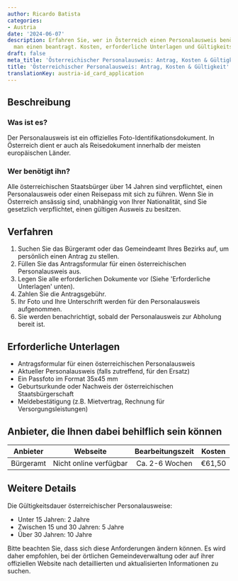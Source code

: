 ```yaml
---
author: Ricardo Batista
categories:
- Austria
date: '2024-06-07'
description: Erfahren Sie, wer in Österreich einen Personalausweis benötigt und wie
  man einen beantragt. Kosten, erforderliche Unterlagen und Gültigkeitsdauer im Überblick.
draft: false
meta_title: 'Österreichischer Personalausweis: Antrag, Kosten & Gültigkeit'
title: 'Österreichischer Personalausweis: Antrag, Kosten & Gültigkeit'
translationKey: austria-id_card_application
---
```



## Beschreibung
### Was ist es?
Der Personalausweis ist ein offizielles Foto-Identifikationsdokument. In Österreich dient er auch als Reisedokument innerhalb der meisten europäischen Länder.

### Wer benötigt ihn?
Alle österreichischen Staatsbürger über 14 Jahren sind verpflichtet, einen Personalausweis oder einen Reisepass mit sich zu führen. Wenn Sie in Österreich ansässig sind, unabhängig von Ihrer Nationalität, sind Sie gesetzlich verpflichtet, einen gültigen Ausweis zu besitzen.

## Verfahren
1. Suchen Sie das Bürgeramt oder das Gemeindeamt Ihres Bezirks auf, um persönlich einen Antrag zu stellen.
2. Füllen Sie das Antragsformular für einen österreichischen Personalausweis aus.
3. Legen Sie alle erforderlichen Dokumente vor (Siehe 'Erforderliche Unterlagen' unten).
4. Zahlen Sie die Antragsgebühr.
5. Ihr Foto und Ihre Unterschrift werden für den Personalausweis aufgenommen.
6. Sie werden benachrichtigt, sobald der Personalausweis zur Abholung bereit ist.

## Erforderliche Unterlagen
- Antragsformular für einen österreichischen Personalausweis
- Aktueller Personalausweis (falls zutreffend, für den Ersatz)
- Ein Passfoto im Format 35x45 mm
- Geburtsurkunde oder Nachweis der österreichischen Staatsbürgerschaft
- Meldebestätigung (z.B. Mietvertrag, Rechnung für Versorgungsleistungen)

## Anbieter, die Ihnen dabei behilflich sein können

| Anbieter        |     Webseite     |     Bearbeitungszeit    |       Kosten      |
| --------------- | --------------- |  :-------------: | :-------------: |
| Bürgeramt      |  Nicht online verfügbar       |      Ca. 2-6 Wochen      |        €61,50       |

## Weitere Details
Die Gültigkeitsdauer österreichischer Personalausweise:
- Unter 15 Jahren: 2 Jahre
- Zwischen 15 und 30 Jahren: 5 Jahre
- Über 30 Jahren: 10 Jahre

Bitte beachten Sie, dass sich diese Anforderungen ändern können. Es wird daher empfohlen, bei der örtlichen Gemeindeverwaltung oder auf ihrer offiziellen Website nach detaillierten und aktualisierten Informationen zu suchen.